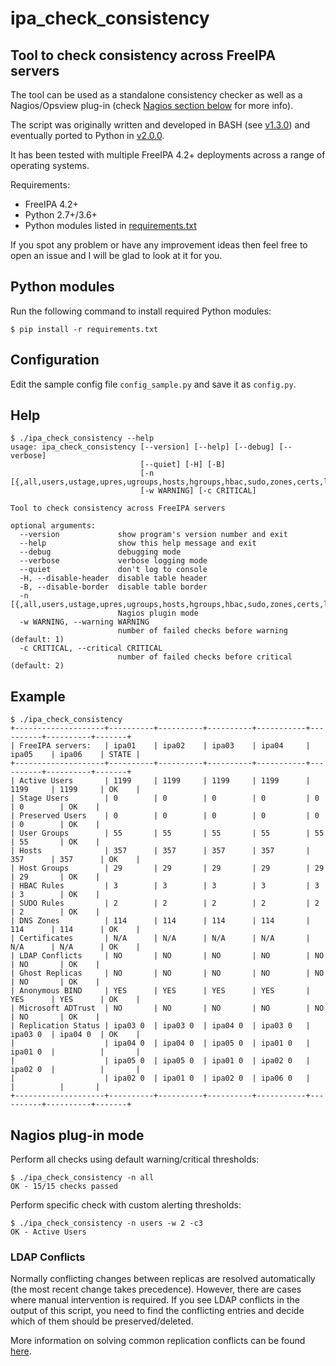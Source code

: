 # ipa_check_consistency
## Tool to check consistency across FreeIPA servers

The tool can be used as a standalone consistency checker as well as a Nagios/Opsview plug-in (check [Nagios section below](#nagios-plug-in-mode) for more info).

The script was originally written and developed in BASH (see [v1.3.0](https://github.com/peterpakos/ipa_check_consistency/tree/v1.3.0)) and eventually ported to Python in [v2.0.0](https://github.com/peterpakos/ipa_check_consistency/tree/v2.0.0).

It has been tested with multiple FreeIPA 4.2+ deployments across a range of operating systems.

Requirements:
* FreeIPA 4.2+
* Python 2.7+/3.6+
* Python modules listed in [requirements.txt](#python-modules)

If you spot any problem or have any improvement ideas then feel free to open an issue and I will be glad to look at it for you.

## Python modules
Run the following command to install required Python modules:
```
$ pip install -r requirements.txt
```

## Configuration
Edit the sample config file `config_sample.py` and save it as `config.py`.

## Help
```
$ ./ipa_check_consistency --help
usage: ipa_check_consistency [--version] [--help] [--debug] [--verbose]
                             [--quiet] [-H] [-B]
                             [-n [{,all,users,ustage,upres,ugroups,hosts,hgroups,hbac,sudo,zones,certs,ldap,ghosts,bind,msdcs,replica}]]
                             [-w WARNING] [-c CRITICAL]

Tool to check consistency across FreeIPA servers

optional arguments:
  --version             show program's version number and exit
  --help                show this help message and exit
  --debug               debugging mode
  --verbose             verbose logging mode
  --quiet               don't log to console
  -H, --disable-header  disable table header
  -B, --disable-border  disable table border
  -n [{,all,users,ustage,upres,ugroups,hosts,hgroups,hbac,sudo,zones,certs,ldap,ghosts,bind,msdcs,replica}]
                        Nagios plugin mode
  -w WARNING, --warning WARNING
                        number of failed checks before warning (default: 1)
  -c CRITICAL, --critical CRITICAL
                        number of failed checks before critical (default: 2)
```

## Example
```
$ ./ipa_check_consistency
+--------------------+----------+----------+----------+-----------+----------+----------+-------+
| FreeIPA servers:   | ipa01    | ipa02    | ipa03    | ipa04     | ipa05    | ipa06    | STATE |
+--------------------+----------+----------+----------+-----------+----------+----------+-------+
| Active Users       | 1199     | 1199     | 1199     | 1199      | 1199     | 1199     | OK    |
| Stage Users        | 0        | 0        | 0        | 0         | 0        | 0        | OK    |
| Preserved Users    | 0        | 0        | 0        | 0         | 0        | 0        | OK    |
| User Groups        | 55       | 55       | 55       | 55        | 55       | 55       | OK    |
| Hosts              | 357      | 357      | 357      | 357       | 357      | 357      | OK    |
| Host Groups        | 29       | 29       | 29       | 29        | 29       | 29       | OK    |
| HBAC Rules         | 3        | 3        | 3        | 3         | 3        | 3        | OK    |
| SUDO Rules         | 2        | 2        | 2        | 2         | 2        | 2        | OK    |
| DNS Zones          | 114      | 114      | 114      | 114       | 114      | 114      | OK    |
| Certificates       | N/A      | N/A      | N/A      | N/A       | N/A      | N/A      | OK    |
| LDAP Conflicts     | NO       | NO       | NO       | NO        | NO       | NO       | OK    |
| Ghost Replicas     | NO       | NO       | NO       | NO        | NO       | NO       | OK    |
| Anonymous BIND     | YES      | YES      | YES      | YES       | YES      | YES      | OK    |
| Microsoft ADTrust  | NO       | NO       | NO       | NO        | NO       | NO       | OK    |
| Replication Status | ipa03 0  | ipa03 0  | ipa04 0  | ipa03 0   | ipa03 0  | ipa04 0  | OK    |
|                    | ipa04 0  | ipa04 0  | ipa05 0  | ipa01 0   | ipa01 0  |          |       |
|                    | ipa05 0  | ipa05 0  | ipa01 0  | ipa02 0   | ipa02 0  |          |       |
|                    | ipa02 0  | ipa01 0  | ipa02 0  | ipa06 0   |          |          |       |
+--------------------+----------+----------+----------+-----------+----------+----------+-------+

```

## Nagios plug-in mode
Perform all checks using default warning/critical thresholds:
```
$ ./ipa_check_consistency -n all
OK - 15/15 checks passed
```
Perform specific check with custom alerting thresholds:
```
$ ./ipa_check_consistency -n users -w 2 -c3
OK - Active Users
```

### LDAP Conflicts
Normally conflicting changes between replicas are resolved automatically (the most recent change takes precedence).
However, there are cases where manual intervention is required. If you see LDAP conflicts in the output of this script,
you need to find the conflicting entries and decide which of them should be preserved/deleted.

More information on solving common replication conflicts can be found [here](https://access.redhat.com/documentation/en-us/red_hat_directory_server/10/html/administration_guide/managing_replication-solving_common_replication_conflicts).
